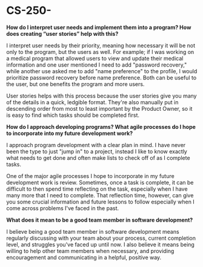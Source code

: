 # CS-250-
**How do I interpret user needs and implement them into a program? How does creating “user stories” help with this?**

I interpret user needs by their priority, meaning how necessary it will be not only to the program, but the users as well. For example; if I was working on a medical program that allowed users to view and update their medical information and one user mentioned I need to add "password recovery," while another use asked me to add "name preference" to the profile, I would prioritize password recovery before name preference. Both can be useful to the user, but one benefits the program and more users.

User stories helps with this process because the user stories give you many of the details in a quick, ledgible format. They're also manually put in descending order from most to least important by the Product Owner, so it is easy to find which tasks should be completed first.

**How do I approach developing programs? What agile processes do I hope to incorporate into my future development work?**

I approach program development with a clear plan in mind. I have never been the type to just "jump in" to a project, instead I like to know exactly what needs to get done and often make lists to check off of as I complete tasks. 

One of the major agile processes I hope to incorporate in my future development work is review. Sometimes, once a task is complete, it can be difficult to then spend time reflecting on the task, especially when I have many more that I need to complete. That reflection time, however, can give you some crucial information and future lessons to follow especially when I come across problems I've faced in the past.

**What does it mean to be a good team member in software development?**

I believe being a good team member in software development means regularly discussing with your team about your process, current completion level, and struggles you've faced up until now. I also believe it means being willing to help other team members when necessary, and providing encouragement and communicating in a helpful, positive way.
